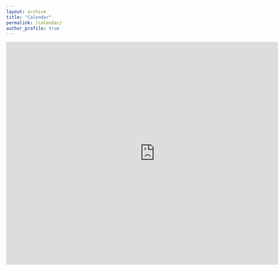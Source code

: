 ```yaml
---
layout: archive
title: "Calendar"
permalink: /calendar/
author_profile: true
---
```


<iframe src="https://calendar.google.com/calendar/embed?title=Chaoyang%20He%202019%20Spring%20Calendar&amp;mode=WEEK&amp;height=600&amp;wkst=1&amp;bgcolor=%23FFFFFF&amp;src=chaoyanghe.com%40gmail.com&amp;color=%231B887A&amp;src=chaoyanh%40usc.edu&amp;color=%2329527A&amp;src=en.usa%23holiday%40group.v.calendar.google.com&amp;color=%23125A12&amp;ctz=America%2FLos_Angeles" style="border-width:0" width="800" height="600" frameborder="0" scrolling="no"></iframe>